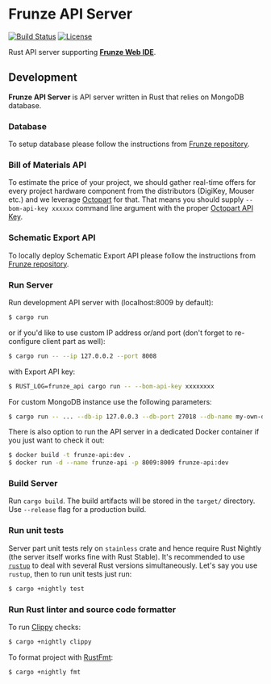 # Frunze API Server

[![Build Status](https://travis-ci.org/azasypkin/frunze-api.svg?branch=master)](https://travis-ci.org/azasypkin/frunze-api)
[![License](https://img.shields.io/github/license/mashape/apistatus.svg)](https://raw.githubusercontent.com/azasypkin/frunze-api/master/LICENSE)

Rust API server supporting [__Frunze Web IDE__](https://github.com/azasypkin/frunze).

## Development

__Frunze API Server__ is API server written in Rust that relies on MongoDB database.

### Database

To setup database please follow the instructions from [Frunze repository](https://github.com/azasypkin/frunze/blob/master/README.md#database).

### Bill of Materials API

To estimate the price of your project, we should gather real-time offers for every project hardware component from the 
distributors (DigiKey, Mouser etc.) and we leverage [Octopart](https://octopart.com/) for that. That means you should
supply `--bom-api-key xxxxxx` command line argument with the proper [Octopart API Key](https://octopart.com/api/home). 

### Schematic Export API

To locally deploy Schematic Export API please follow the instructions from [Frunze repository](https://github.com/azasypkin/frunze/blob/master/README.md#frunze).

### Run Server

Run development API server with (localhost:8009 by default):

```bash
$ cargo run
```

or if you'd like to use custom IP address or/and port (don't forget to re-configure client part as well):

```bash
$ cargo run -- --ip 127.0.0.2 --port 8008
```

with Export API key:
```bash
$ RUST_LOG=frunze_api cargo run -- --bom-api-key xxxxxxxx
```

For custom MongoDB instance use the following parameters:

```bash
$ cargo run -- ... --db-ip 127.0.0.3 --db-port 27018 --db-name my-own-db-name
```

There is also option to run the API server in a dedicated Docker container if you just want to check it out:

```bash
$ docker build -t frunze-api:dev .
$ docker run -d --name frunze-api -p 8009:8009 frunze-api:dev
```

### Build Server

Run `cargo build`. The build artifacts will be stored in the `target/` directory. Use `--release` flag
for a production build.

### Run unit tests

Server part unit tests rely on `stainless` crate and hence require Rust Nightly (the server itself works fine with Rust Stable). It's recommended
to use [`rustup`](https://rustup.rs) to deal with several Rust versions simultaneously. Let's say you use `rustup`, then to run unit tests
just run:

```bash
$ cargo +nightly test
```

### Run Rust linter and source code formatter

To run [Clippy](https://github.com/Manishearth/rust-clippy) checks:

```bash
$ cargo +nightly clippy
```

To format project with [RustFmt](https://github.com/rust-lang-nursery/rustfmt):

```bash
$ cargo +nightly fmt
```
